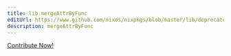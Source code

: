 ```yaml
---
title: lib.mergeAttrByFunc
editUrl: https://www.github.com/nixos/nixpkgs/blob/master/lib/deprecated.nix#L251C21
description: mergeAttrByFunc
---
```


<a href="https://www.github.com/nixos/nixpkgs/blob/master/lib/deprecated.nix#L251C21">Contribute Now!</a>
